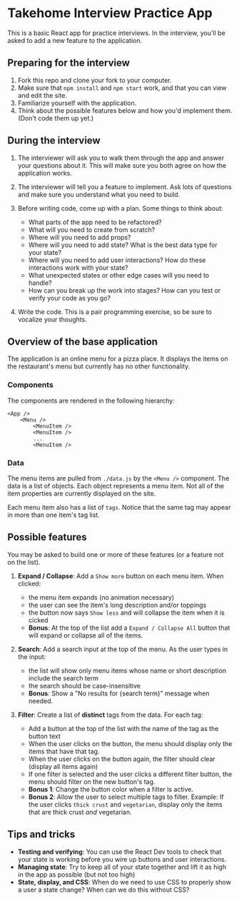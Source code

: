 # Takehome Interview Practice App

This is a basic React app for practice interviews. In the interview, you'll be asked to add a new feature to the application.

## Preparing for the interview
1. Fork this repo and clone your fork to your computer.
1. Make sure that `npm install` and `npm start` work, and that you can view and edit the site.
1. Familiarize yourself with the application.
1. Think about the possible features below and how you'd implement them. (Don't code them up yet.)

## During the interview
1. The interviewer will ask you to walk them through the app and answer your questions about it. This will make sure you both agree on how the application works.
1. The interviewer will tell you a feature to implement. Ask lots of questions and make sure you understand what you need to build.
1. Before writing code, come up with a plan. Some things to think about:
    
    - What parts of the app need to be refactored?
    - What will you need to create from scratch?
    - Where will you need to add props?
    - Where will you need to add state? What is the best data type for your state?
    - Where will you need to add user interactions? How do these interactions work with your state?
    - What unexpected states or other edge cases will you need to handle?
    - How can you break up the work into stages? How can you test or verify your code as you go?
1. Write the code. This is a pair programming exercise, so be sure to vocalize your thoughts.

## Overview of the base application
The application is an online menu for a pizza place. It displays the items on the restaurant's menu but currently has no other functionality.

### Components
The components are rendered in the following hierarchy:
```
<App />
    <Menu />
        <MenuItem />
        <MenuItem />
        ...
        <MenuItem />
```

### Data
The menu items are pulled from `./data.js` by the `<Menu />` component. The data is a list of objects. Each object represents a menu item. Not all of the item properties are currently displayed on the site.

Each menu item also has a list of `tags`. Notice that the same tag may appear in more than one item's tag list.

## Possible features
You may be asked to build one or more of these features (or a feature not on the list).

1. **Expand / Collapse**: Add a `Show more` button on each menu item. When clicked:
    - the menu item expands (no animation necessary)
    - the user can see the item's long description and/or toppings
    - the button now says `Show less` and will collapse the item when it is cicked
    - **Bonus**: At the top of the list add a `Expand / Collapse All` button that will expand or collapse all of the items.
1. **Search**: Add a search input at the top of the menu. As the user types in the input:
    
    - the list will show only menu items whose name or short description include the search term
    - the search should be case-insensitive
    - **Bonus**: Show a "No results for {search term}" message when needed.
1. **Filter**: Create a list of **distinct** tags from the data. For each tag:
    - Add a button at the top of the list with the name of the tag as the button text
    - When the user clicks on the button, the menu should display only the items that have that tag.
    - When the user clicks on the button again, the filter should clear (display all items again)
    - If one filter is selected and the user clicks a different filter button, the menu should filter on the new button's tag.
    - **Bonus 1**: Change the button color when a filter is active.
    - **Bonus 2**: Allow the user to select multiple tags to filter. Example: If the user clicks `thick crust` and `vegetarian`, display only the items that are thick crust _and_ vegetarian.

## Tips and tricks
- **Testing and verifying**: You can use the React Dev tools to check that your state is working before you wire up buttons and user interactions.
- **Managing state**: Try to keep all of your state together and lift it as high in the app as possible (but not too high)
- **State, display, and CSS**: When do we need to use CSS to properly show a user a state change? When can we do this without CSS?




